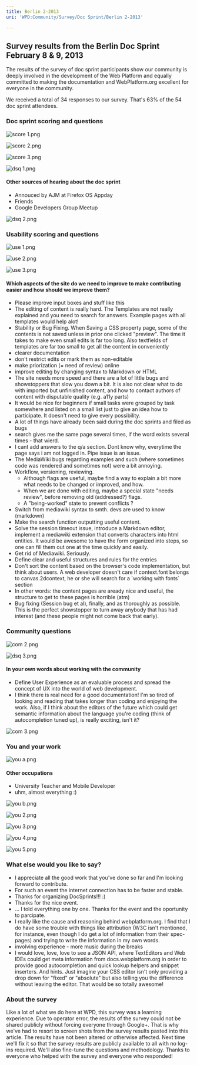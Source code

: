 ```yaml
---
title: Berlin 2-2013
uri: 'WPD:Community/Survey/Doc Sprint/Berlin 2-2013'

---
```

## <span>Survey results from the Berlin Doc Sprint February 8 & 9, 2013</span>

The results of the survey of doc sprint participants show our community is deeply involved in the development of the Web Platform and equally committed to making the documentation and WebPlatform.org excellent for everyone in the community.

We received a total of 34 responses to our survey. That's 63% of the 54 doc sprint attendees.

### <span>Doc sprint scoring and questions</span>

![score 1.png](/WPD/assets/public/7/76/score_1.png)

 ![score 2.png](/WPD/assets/public/8/8c/score_2.png)

![score 3.png](/WPD/assets/public/e/ea/score_3.png)

 ![dsq 1.png](/WPD/assets/public/d/d5/dsq_1.png)

#### <span>Other sources of hearing about the doc sprint</span>

-   Annouced by AJM at Firefox OS Appday
-   Friends
-   Google Developers Group Meetup

![dsq 2.png](/WPD/assets/public/4/4a/dsq_2.png)

### <span>Usability scoring and questions</span>

![use 1.png](/WPD/assets/public/3/33/use_1.png)

![use 2.png](/WPD/assets/public/5/5e/use_2.png)

![use 3.png](/WPD/assets/public/2/2e/use_3.png)

#### <span>Which aspects of the site do we need to improve to make contributing easier and how should we improve them?</span>

-   Please improve input boxes and stuff like this
-   The editing of content is really hard. The Templates are not really explained and you need to search for answers. Example pages with all templates would help alot!
-   Stability or Bug Fixing. When Saving a CSS property page, some of the contents is not saved unless in prior one clicked "preview". The time it takes to make even small edits is far too long. Also textfields of templates are far too small to get all the content in conveniently
-   clearer documentation
-   don't restrict edits or mark them as non-editable
-   make priorization (= need of review) online
-   improve editing by changing syntax to Markdown or HTML
-   The site needs more speed and there are a lot of little bugs and showstoppers that slow you down a bit. It is also not clear what to do with imported but unfinished content, and how to contact authors of content with disputable quality (e.g. a11y parts)
-   It would be nice for beginners if small tasks were grouped by task somewhere and listed on a small list just to give an idea how to participate. It doesn't need to give every possibility.
-   A lot of things have already been said during the doc sprints and filed as bugs
-   search gives me the same page several times, if the word exists several times - that wierd.
-   I cant add answers to the q/a section. Dont know why, everytime the page says i am not logged in. Pipe issue is an issue.
-   The MediaWiki bugs regarding examples and such (where sometimes code was rendered and sometimes not) were a bit annoying.
-   Workflow, versioning, reviewing.
    -   Although flags are useful, maybe find a way to explain a bit more what needs to be changed or improved, and how.
    -   When we are done with editing, maybe a special state "needs review", before removing old (addressed?) flags.
    -   A "being-worked" state to prevent conflicts ?
-   Switch from mediawiki syntax to smth. devs are used to know (markdown)
-   Make the search function outputting useful content.
-   Solve the session timeout issue, introduce a Markdown editor, implement a mediawiki extension that converts characters into html entities. It would be awesome to have the form organized into steps, so one can fill them out one at the time quickly and easily.
-   Get rid of Mediawiki. Seriously.
-   Define clear and useful structures and rules for the entries
-   Don't sort the content based on the browser's code implementation, but think about users. A web developer doesn't care if context.font belongs to canvas.2dcontext, he or she will search for a \`working with fonts\` section
-   In other words: the content pages are aready nice and useful, the structure to get to these pages is horrible (atm)
-   Bug fixing (Session bug et al), finally, and as thoroughly as possible. This is the perfect showstopper to turn away anybody that has had interest (and these people might not come back that early).

### <span>Community questions</span>

![com 2.png](/WPD/assets/public/8/85/com_2.png)

![dsq 3.png](/WPD/assets/public/e/ec/dsq_3.png)

#### <span>In your own words about working with the community</span>

-   Define User Experience as an evaluable process and spread the concept of UX into the world of web development.
-   I think there is real need for a good documentation! I'm so tired of looking and reading that takes longer than coding and enjoying the work. Also, if I think about the editors of the future which could get semantic information about the language you're coding (think of autocompletion tuned up), is really exciting, isn't it?

 ![com 3.png](/WPD/assets/public/c/cc/com_3.png)

### <span>You and your work</span>

![you a.png](/WPD/assets/public/1/1f/you_a.png)

#### <span>Other occupations</span>

-   University Teacher and Mobile Developer
-   uhm, almost everything :)

![you b.png](/WPD/assets/public/3/3b/you_b.png)

![you 2.png](/WPD/assets/public/c/c7/you_2.png)

![you 3.png](/WPD/assets/public/1/15/you_3.png)

![you 4.png](/WPD/assets/public/9/9b/you_4.png)

![you 5.png](/WPD/assets/public/6/6d/you_5.png)

### <span>What else would you like to say?</span>

-   I appreciate all the good work that you've done so far and I'm looking forward to contribute.
-   For such an event the internet connection has to be faster and stable.
-   Thanks for organizing DocSprints!!! :)
-   Thanks for the nice event.
-   ... I told everything one by one. Thanks for the event and the oportunity to parcipate.
-   I really like the cause and reasoning behind webplatform.org. I find that I do have some trouble with things like attribution (W3C isn't mentioned, for instance, even though I do get a lot of information from their spec-pages) and trying to write the information in my own words.
-   involving experience - more music during the breaks
-   I would love, love, love to see a JSON API, where TextEditors and Web IDEs could get meta information from docs.webplatform.org in order to provide good autocompletion and quick lookup helpers and snippet inserters. And hints. Just imagine your CSS editor isn't only providing a drop down for "fixed" or "absolute" but also telling you the difference without leaving the editor. That would be so totally awesome!

### <span>About the survey</span>

Like a lot of what we do here at WPD, this survey was a learning experience. Due to operator error, the results of the survey could not be shared publicly without forcing everyone through Google+. That is why we've had to resort to screen shots from the survey results pasted into this article. The results have not been altered or otherwise affected. Next time we'll fix it so that the survey results are publicly available to all with no log-ins required. We'll also fine-tune the questions and methodology. Thanks to everyone who helped with the survey and everyone who responded!